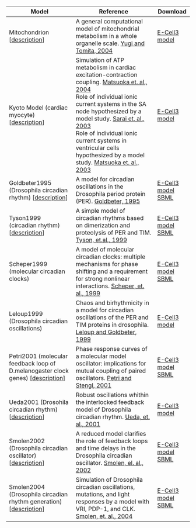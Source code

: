 
Model | Reference | Download
--- | --- | ---
Mitochondrion [[description]()] | A general computational model of mitochondrial metabolism in a whole organelle scale. [Yugi and Tomita, 2004]() | [E-Cell3 model]()
Kyoto Model (cardiac myocyte)[[description]()] | Simulation of ATP metabolism in cardiac excitation-contraction coupling. [Matsuoka et. al., 2004]() <br> Role of individual ionic current systems in the SA node hypothesized by a model study. [Sarai et. al., 2003]() <br> Role of individual ionic current systems in ventricular cells hypothesized by a model study. [Matsuoka et. al., 2003]() | [E-Cell3 model]()
Goldbeter1995 (Drosophila circadian rhythm) [[description]()] | A model for circadian oscillations in the Drosophila period protein (PER). [Goldbeter, 1995]() | [E-Cell3 model]() <br> [SBML]()
Tyson1999 (circadian rhythm) [[description]()] | A simple model of circadian rhythms based on dimerization and proteolysis of PER and TIM. [Tyson, et.al., 1999]() | [E-Cell3 model]() <br> [SBML]()
Scheper1999 (molecular circadian clocks) | A model of molecular circadian clocks: multiple mechanisms for phase shifting and a requirement for strong nonlinear interactions. [Scheper, et. al., 1999]() | [E-Cell3 model]() <br> [SBML]()
Leloup1999 (Drosophila circadian oscillations) | Chaos and birhythmicity in a model for circadian oscillations of the PER and TIM proteins in drosophila. [Leloup and Goldbeter, 1999]() | [E-Cell3 model]()
Petri2001 (molecular feedback loop of D.melanogaster clock genes) [[description]()] | Phase response curves of a molecular model oscillator: implications for mutual coupling of paired oscillators. [Petri and Stengl, 2001]() | [E-Cell3 model]() <br> [SBML]()
Ueda2001 (Drosohila circadian rhythm) [[description]()] | Robust oscillations whithin the interlocked feedback model of Drosophila circadian rhythm. [Ueda, et. al., 2001]() | [E-Cell3 model]()
Smolen2002 (Drosophila circadian oscillator) [[description]()] | A reduced model clarifies the role of feedback loops and time delays in the Drosophila circadian oscillator. [Smolen, el. al., 2002]() | [E-Cell3 model]() <br> [SBML]()
Smolen2004 (Drosophila circadian rhythm generation) [[description]()] | Simulation of Drosophila circadian oscillations, mutations, and light responses by a model with VRI, PDP-1, and CLK. [Smolen, et. al., 2004]() | [E-Cell3 model]() <br> [SBML]()
